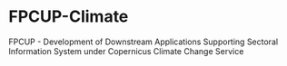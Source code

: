 # FPCUP-Climate
FPCUP - Development of Downstream Applications Supporting Sectoral Information System under Copernicus Climate Change Service
